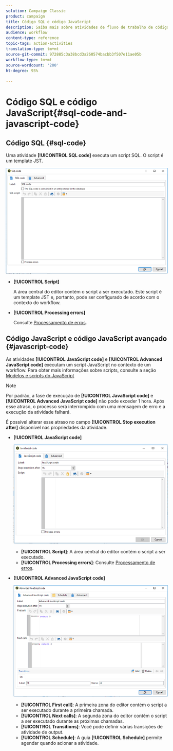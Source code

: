 ```yaml
---
solution: Campaign Classic
product: campaign
title: Código SQL e código JavaScript
description: Saiba mais sobre atividades de fluxo de trabalho de códigos SQL e JavaScript
audience: workflow
content-type: reference
topic-tags: action-activities
translation-type: tm+mt
source-git-commit: 972885c3a38bcd3a260574bacbb3f507e11ae05b
workflow-type: tm+mt
source-wordcount: '200'
ht-degree: 95%

---
```



# Código SQL e código JavaScript{#sql-code-and-javascript-code}

## Código SQL {#sql-code}

Uma atividade **[!UICONTROL SQL code]** executa um script SQL. O script é um template JST.

![](assets/sql_code.png)

* **[!UICONTROL Script]**

   A área central do editor contém o script a ser executado. Este script é um template JST e, portanto, pode ser configurado de acordo com o contexto do workflow.

* **[!UICONTROL Processing errors]**

   Consulte [Processamento de erros](../../workflow/using/monitoring-workflow-execution.md#processing-errors).

## Código JavaScript e código JavaScript avançado {#javascript-code}

As atividades **[!UICONTROL JavaScript code]** e **[!UICONTROL Advanced JavaScript code]** executam um script JavaScript no contexto de um workflow. Para obter mais informações sobre scripts, consulte a seção [Modelos e scripts do JavaScript](../../workflow/using/javascript-scripts-and-templates.md)

>[!NOTE]
>
>Por padrão, a fase de execução de **[!UICONTROL JavaScript code]** e **[!UICONTROL Advanced JavaScript code]** não pode exceder 1 hora. Após esse atraso, o processo será interrompido com uma mensagem de erro e a execução da atividade falhará.
>
>É possível alterar esse atraso no campo **[!UICONTROL Stop execution after]** disponível nas propriedades da atividade.

* **[!UICONTROL JavaScript code]**

   ![](assets/javascript_code.png)

   * **[!UICONTROL Script]**: A área central do editor contém o script a ser executado.
   * **[!UICONTROL Processing errors]**: Consulte [Processamento de erros](../../workflow/using/monitoring-workflow-execution.md#processing-errors).

* **[!UICONTROL Advanced JavaScript code]**

   ![](assets/advanced_javascript_code.png)

   * **[!UICONTROL First call]**: A primeira zona do editor contém o script a ser executado durante a primeira chamada.
   * **[!UICONTROL Next calls]**: A segunda zona do editor contém o script a ser executado durante as próximas chamadas.
   * **[!UICONTROL Transitions]**: Você pode definir várias transições de atividade de output.
   * **[!UICONTROL Schedule]**: A guia **[!UICONTROL Schedule]** permite agendar quando acionar a atividade.
